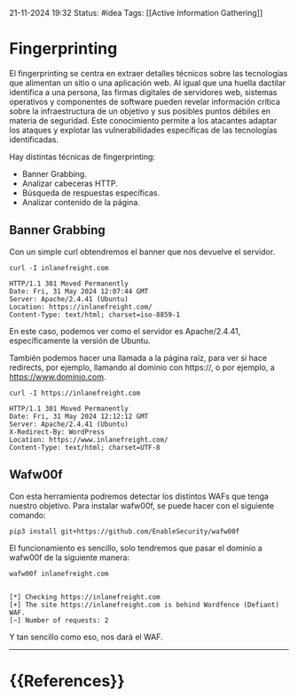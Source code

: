 21-11-2024 19:32
Status: #idea
Tags: [[Active Information Gathering]]

# Fingerprinting

El fingerprinting se centra en extraer detalles técnicos sobre las tecnologías que alimentan un sitio o una aplicación web. Al igual que una huella dactilar identifica a una persona, las firmas digitales de servidores web, sistemas operativos y componentes de software pueden revelar información crítica sobre la infraestructura de un objetivo y sus posibles puntos débiles en materia de seguridad. Este conocimiento permite a los atacantes adaptar los ataques y explotar las vulnerabilidades específicas de las tecnologías identificadas.

Hay distintas técnicas de fingerprinting:
- Banner Grabbing.
- Analizar cabeceras HTTP.
- Búsqueda de respuestas específicas.
- Analizar contenido de la página.


## Banner Grabbing

Con un simple curl obtendremos el banner que nos devuelve el servidor.

```shell-session
curl -I inlanefreight.com

HTTP/1.1 301 Moved Permanently
Date: Fri, 31 May 2024 12:07:44 GMT
Server: Apache/2.4.41 (Ubuntu)
Location: https://inlanefreight.com/
Content-Type: text/html; charset=iso-8859-1
```

En este caso, podemos ver como el servidor es Apache/2.4.41, específicamente la versión de Ubuntu. 

También podemos hacer una llamada a la página raíz, para ver si hace redirects, por ejemplo, 
llamando al dominio con https://, o por ejemplo, a https://www.dominio.com.

```shell-session
curl -I https://inlanefreight.com

HTTP/1.1 301 Moved Permanently
Date: Fri, 31 May 2024 12:12:12 GMT
Server: Apache/2.4.41 (Ubuntu)
X-Redirect-By: WordPress
Location: https://www.inlanefreight.com/
Content-Type: text/html; charset=UTF-8
```
## Wafw00f

Con esta herramienta podremos detectar los distintos WAFs que tenga nuestro objetivo. Para instalar wafw00f, se puede hacer con el siguiente comando:

```shell-session
pip3 install git+https://github.com/EnableSecurity/wafw00f
```

El funcionamiento es sencillo, solo tendremos que pasar el dominio a wafw00f de la siguiente manera:

```shell-session
wafw00f inlanefreight.com


[*] Checking https://inlanefreight.com
[+] The site https://inlanefreight.com is behind Wordfence (Defiant) WAF.
[~] Number of requests: 2
```

Y tan sencillo como eso, nos dará el WAF.

---
# {{References}}